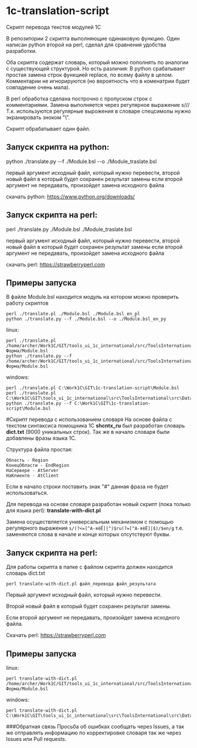 # 1c-translation-script
Скрипт перевода текстов модулей 1С

В репозитории 2 скрипта выполняющие одинаковую функцию. Один написан python второй на perl, сделал для сравнения удобства разработки.

Оба скрипта содержат словарь, который можно пополнять по аналогии с существующей структурой.
Но есть различия:
В python срабатывает простая замена строк функцией replace, по всему файлу в целом. Комментарии не игнорируются (но вероятность что в коменатрии будет совпадение очень мала).

В perl обработка сделана построчно с пропуском строк с комментариями. Замена выполняется через регулярное выражение s///
Т.к. используются регулярные вырожения в словаре спецсимолы нужно экранировать зноком "\\".

Скрипт обрабатывает один файл.

## Запуск скрипта на python:
python ./translate.py --f ./Module.bsl --o ./Module_traslate.bsl

первый аргумент исходный файл, который нужно перевести, 
второй новый файл в который будет сохранен результат замены 
если второй аргумент не передавать, произойдет замена исходного файла

скачать python:
https://www.python.org/downloads/

## Запуск скрипта на perl:
perl ./translate.py ./Module.bsl ./Module_traslate.bsl

первый аргумент исходный файл, который нужно перевести, 
второй новый файл в который будет сохранен результат замены 
если второй аргумент не передавать, произойдет замена исходного файла

скачать perl:
https://strawberryperl.com

## Примеры запуска
В файле Module.bsl находится модуль на котором можно проверить работу скриптов
```shell
perl ./translate.pl ./Module.bsl ./Module.bsl_en_pl
python ./translate.py --f ./Module.bsl --o ./Module.bsl_en_py
```
linux:
```shell
perl ./translate.pl /home/archer/Work1C/GIT/tools_ui_1c_international/src/ToolsInternational/src/DataProcessors/UT_JSONEditor/Forms/Форма/Module.bsl
python ./translate.py --f /home/archer/Work1C/GIT/tools_ui_1c_international/src/ToolsInternational/src/DataProcessors/UT_JSONEditor/Forms/Форма/Module.bsl
```
windows:
```shell
perl ./translate.pl C:\Work1C\GIT\1c-translation-script\Module.bsl
perl ./translate.pl C:\Work1C\GIT\tools_ui_1c_international\src\ToolsInternational\src\DataProcessors\UT_JSONEditor\Forms\Форма\Module.bsl
python ./translate.py --f C:\Work1C\GIT\1c-translation-script\Module.bsl
```

#Скрипт перевода с использованием словаря
На основе файла с текстом синтаксиса помощника 1С **shcntx_ru** был разработан словарь **dict.txt** (9000 уникальных строк).
Так же в начало словаря были добавлены фразы языка 1С.

Структура файла простая:
```
Область - Region
КонецОбласти - EndRegion
НаСервере - AtServer
НаКлиенте - AtClient
```
Если в начало строки поставить знак "#" данная фраза не будет использоваться.

Для перевода на основе словаря разработан новый скрипт (пока только для языка perl):
**translate-with-dict.pl**

Замена осуществляется универсальным механизмом с помощью регулярного выражения
`s/(?<=[^А-яёЁ]|^)$ru(?=[^А-яёЁ]|$)/$en/g`
т.е. заменяются слова в начале и конце которых отсутствуют буквы.

## Запуск скрипта на perl:
Для работы скрипта в папке с файлом скрипта должен находится словарь dict.txt

`perl translate-with-dict.pl файл_перевода файл_результата`

Первый аргумент исходный файл, который нужно перевести.

Второй новый файл в который будет сохранен результат замены.

Если второй аргумент не передавать, произойдет замена исходного файла.

Скачать perl:
https://strawberryperl.com


## Примеры запуска
linux:
```shell
perl translate-with-dict.pl /home/archer/Work1C/GIT/tools_ui_1c_international/src/ToolsInternational/src/DataProcessors/UT_JSONEditor/Forms/Форма/Module.bsl
```
windows:
```shell
perl translate-with-dict.pl C:\Work1C\GIT\tools_ui_1c_international\src\ToolsInternational\src\DataProcessors\UT_JSONEditor\Forms\Форма\Module.bsl
```

###Обратная связь
Просьба об ошибках сообщать через Issues, а так же отправлять информацию по корректировке словаря так же через Issues или Pull requests.



